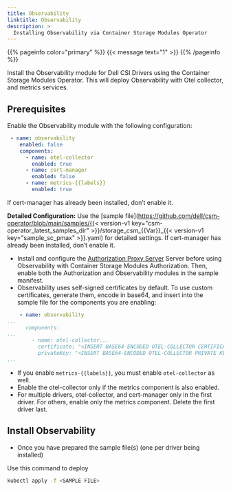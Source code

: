```yaml
---
title: Observability
linktitle: Observability
description: >
  Installing Observability via Container Storage Modules Operator
---
```

{{% pageinfo color="primary" %}}
{{< message text="1" >}}
{{% /pageinfo %}}

Install the Observability module for Dell CSI Drivers using the Container Storage Modules Operator. This will deploy Observability with Otel collector, and metrics services.

## Prerequisites

  Enable the Observability module with the following configuration:
  
  ```yaml
   - name: observability
      enabled: false
      components:
        - name: otel-collector
          enabled: true
        - name: cert-manager
          enabled: false
        - name: metrics-{{labels}}
          enabled: true
  ```

  If cert-manager has already been installed, don’t enable it.
  
  **Detailed Configuration:** Use the [sample file](https://github.com/dell/csm-operator/blob/main/samples/{{< version-v1 key="csm-operator_latest_samples_dir" >}}/storage_csm_{{Var}}_{{< version-v1 key="sample_sc_pmax" >}}.yaml) for detailed settings. If cert-manager has already been installed, don’t enable it.
  
- Install and configure the [Authorization Proxy Server](v1/getting-started/installation/operator/modules/authorizationv2-0) Server before using Observability with Container Storage Modules Authorization. Then, enable both the Authorization and Observability modules in the sample manifest.
- Observability uses self-signed certificates by default. To use custom certificates, generate them, encode in base64, and insert into the sample file for the components you are enabling:

```yaml
    - name: observability
...
      components:
...
        - name: otel-collector...
          certificate: "<INSERT BASE64-ENCODED OTEL-COLLECTOR CERTIFICATE HERE>"
          privateKey: "<INSERT BASE64-ENCODED OTEL-COLLECTOR PRIVATE KEY HERE>"
...
```

- If you enable `metrics-{{labels}}`, you must enable `otel-collector` as well.  
- Enable the otel-collector only if the metrics component is also enabled.
- For multiple drivers, otel-collector, and cert-manager only in the first driver. For others, enable only the metrics component. Delete the first driver last.

## Install Observability

- Once you have prepared the sample file(s) (one per driver being installed)

Use this command to deploy

  ```bash
  kubectl apply -f <SAMPLE FILE>
  ```
